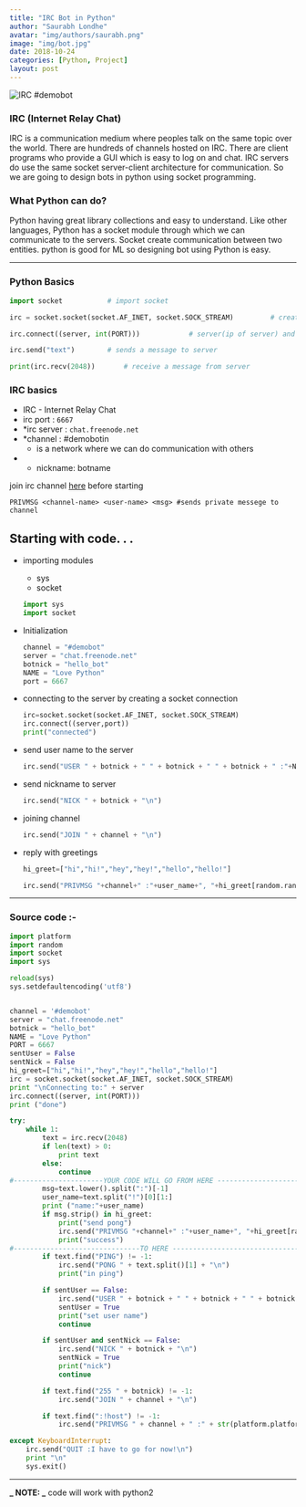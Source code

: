 ```yaml
---
title: "IRC Bot in Python"
author: "Saurabh Londhe"
avatar: "img/authors/saurabh.png"
image: "img/bot.jpg"
date: 2018-10-24
categories: [Python, Project]
layout: post
---
```


![IRC #demobot](https://img.shields.io/badge/freenode-%23demobot-green.svg)

### IRC (Internet Relay Chat)

IRC is a communication medium where peoples talk on the same topic over the world. There are hundreds of channels hosted on IRC. There are client programs who provide a GUI which is easy to log on and chat. IRC servers do use the same socket server-client architecture for communication. So we are going to design bots in python using socket programming.

### What Python can do?

Python having great library collections and easy to understand. Like other languages, Python has a socket module through which we can communicate to the servers. Socket create communication between two entities. python is good for ML so designing bot using Python is easy.

---

### Python Basics

```python
import socket           # import socket

irc = socket.socket(socket.AF_INET, socket.SOCK_STREAM)         # create socket object

irc.connect((server, int(PORT)))            # server(ip of server) and port number

irc.send("text")        # sends a message to server

print(irc.recv(2048))       # receive a message from server
```

### IRC basics

- IRC - Internet Relay Chat
- irc port : `6667`
- \*irc server : `chat.freenode.net`
- \*channel : #demobotin
  - is a network where we can do communication with others
- - nickname: botname

join irc channel [here](https://webchat.freenode.net/?channels=%23demobot) before starting

```
PRIVMSG <channel-name> <user-name> <msg> #sends private messege to channel
```

## Starting with code. . .

- importing modules

  - sys
  - socket

  ```python
  import sys
  import socket
  ```

- Initialization

  ```python
  channel = "#demobot"
  server = "chat.freenode.net"
  botnick = "hello_bot"
  NAME = "Love Python"
  port = 6667
  ```

- connecting to the server by creating a socket connection

  ```python
  irc=socket.socket(socket.AF_INET, socket.SOCK_STREAM)
  irc.connect((server,port))
  print("connected")
  ```

- send user name to the server

  ```python
  irc.send("USER " + botnick + " " + botnick + " " + botnick + " :"+NAME+"\n")
  ```

- send nickname to server

  ```python
  irc.send("NICK " + botnick + "\n")
  ```

- joining channel

  ```python
  irc.send("JOIN " + channel + "\n")
  ```

- reply with greetings

  ```python
  hi_greet=["hi","hi!","hey","hey!","hello","hello!"]

  irc.send("PRIVMSG "+channel+" :"+user_name+", "+hi_greet[random.randint(0, 5)]+" \n")
  ```

---

### Source code :-

```python
import platform
import random
import socket
import sys

reload(sys)
sys.setdefaultencoding('utf8')


channel = '#demobot'
server = "chat.freenode.net"
botnick = "hello_bot"
NAME = "Love Python"
PORT = 6667
sentUser = False
sentNick = False
hi_greet=["hi","hi!","hey","hey!","hello","hello!"]
irc = socket.socket(socket.AF_INET, socket.SOCK_STREAM)
print "\nConnecting to:" + server
irc.connect((server, int(PORT)))
print ("done")

try:
    while 1:
        text = irc.recv(2048)
        if len(text) > 0:
            print text
        else:
            continue
#----------------------YOUR CODE WILL GO FROM HERE -----------------------
        msg=text.lower().split(":")[-1]
        user_name=text.split("!")[0][1:]
        print ("name:"+user_name)
        if msg.strip() in hi_greet:
            print("send pong")
            irc.send("PRIVMSG "+channel+" :"+user_name+", "+hi_greet[random.randint(0, 5)]+" \n")
            print("success")
#-------------------------------TO HERE ----------------------------------
        if text.find("PING") != -1:
            irc.send("PONG " + text.split()[1] + "\n")
            print("in ping")

        if sentUser == False:
            irc.send("USER " + botnick + " " + botnick + " " + botnick + " :"+NAME+"\n")
            sentUser = True
            print("set user name")
            continue

        if sentUser and sentNick == False:
            irc.send("NICK " + botnick + "\n")
            sentNick = True
            print("nick")
            continue

        if text.find("255 " + botnick) != -1:
            irc.send("JOIN " + channel + "\n")

        if text.find(":!host") != -1:
            irc.send("PRIVMSG " + channel + " :" + str(platform.platform()) + "\n")

except KeyboardInterrupt:
    irc.send("QUIT :I have to go for now!\n")
    print "\n"
    sys.exit()
```

---

**_ NOTE: _**
code will work with python2
